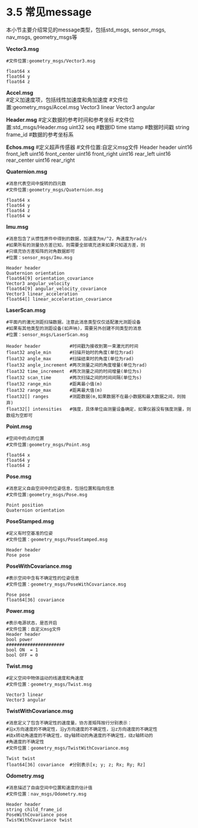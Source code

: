 # 3.5 常见message

本小节主要介绍常见的message类型，包括std_msgs, sensor_msgs, nav_msgs, geometry_msgs等

**Vector3.msg**

    #文件位置:geometry_msgs/Vector3.msg

    float64 x
    float64 y
    float64 z

**Accel.msg**  
    #定义加速度项，包括线性加速度和角加速度
    #文件位置:geometry_msgs/Accel.msg
    Vector3 linear
    Vector3 angular

**Header.msg**
    #定义数据的参考时间和参考坐标
    #文件位置:std_msgs/Header.msg
    uint32 seq      #数据ID
    time stamp      #数据时间戳
    string frame_id #数据的参考坐标系

**Echos.msg**
    #定义超声传感器
    #文件位置:自定义msg文件
    Header header
    uint16 front_left
    uint16 front_center
    uint16 front_right
    uint16 rear_left
    uint16 rear_center
    uint16 rear_right

**Quaternion.msg**

    #消息代表空间中旋转的四元数
    #文件位置:geometry_msgs/Quaternion.msg

    float64 x
    float64 y
    float64 z
    float64 w

**Imu.msg**

    #消息包含了从惯性原件中得到的数据，加速度为m/^2，角速度为rad/s
    #如果所有的测量协方差已知，则需要全部填充进来如果只知道方差，则
    #只填充协方差矩阵的对角数据即可
    #位置：sensor_msgs/Imu.msg

    Header header
    Quaternion orientation
    float64[9] orientation_covariance
    Vector3 angular_velocity
    float64[9] angular_velocity_covariance
    Vector3 linear_acceleration
    float64[] linear_acceleration_covariance

**LaserScan.msg**

    #平面内的激光测距扫描数据，注意此消息类型仅仅适配激光测距设备
    #如果有其他类型的测距设备(如声呐)，需要另外创建不同类型的消息
    #位置：sensor_msgs/LaserScan.msg

    Header header			#时间戳为接收到第一束激光的时间
    float32 angle_min		#扫描开始时的角度(单位为rad)
    float32 angle_max		#扫描结束时的角度(单位为rad)
    float32 angle_increment	#两次测量之间的角度增量(单位为rad)
    float32 time_increment	#两次测量之间的时间增量(单位为s)
    float32 scan_time		#两次扫描之间的时间间隔(单位为s)
    float32 range_min		#距离最小值(m)
    float32 range_max		#距离最大值(m)
    float32[] ranges		#测距数据(m,如果数据不在最小数据和最大数据之间，则抛弃)
    float32[] intensities	#强度，具体单位由测量设备确定，如果仪器没有强度测量，则数组为空即可

**Point.msg**

    #空间中的点的位置
    #文件位置:geometry_msgs/Point.msg

    float64 x
    float64 y
    float64 z

**Pose.msg**

    #消息定义自由空间中的位姿信息，包括位置和指向信息
    #文件位置:geometry_msgs/Pose.msg

    Point position
    Quaternion orientation

**PoseStamped.msg**

    #定义有时空基准的位姿
    #文件位置：geometry_msgs/PoseStamped.msg

    Header header
    Pose pose

**PoseWithCovariance.msg**

    #表示空间中含有不确定性的位姿信息
    #文件位置：geometry_msgs/PoseWithCovariance.msg

    Pose pose
    float64[36] covariance

**Power.msg**

    #表示电源状态，是否开启
    #文件位置：自定义msg文件
    Header header
    bool power
    ######################
    bool ON  = 1
    bool OFF = 0

**Twist.msg**

    #定义空间中物体运动的线速度和角速度
    #文件位置：geometry_msgs/Twist.msg

    Vector3 linear
    Vector3 angular

**TwistWithCovariance.msg**

    #消息定义了包含不确定性的速度量，协方差矩阵按行分别表示：
    #沿x方向速度的不确定性，沿y方向速度的不确定性，沿z方向速度的不确定性
    #绕x转动角速度的不确定性，绕y轴转动的角速度的不确定性，绕z轴转动的
    #角速度的不确定性
    #文件位置：geometry_msgs/TwistWithCovariance.msg

    Twist twist
    float64[36] covariance  #分别表示[x; y; z; Rx; Ry; Rz]

**Odometry.msg**

    #消息描述了自由空间中位置和速度的估计值
    #文件位置：nav_msgs/Odometry.msg

    Header header
    string child_frame_id
    PoseWithCovariance pose
    TwistWithCovariance twist
